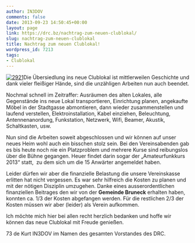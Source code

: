 ```yaml
---
author: IN3DOV
comments: false
date: 2013-09-23 14:50:45+00:00
layout: page
link: https://drc.bz/nachtrag-zum-neuen-clublokal/
slug: nachtrag-zum-neuen-clublokal
title: Nachtrag zum neuen Clublokal!
wordpress_id: 7213
tags:
- Clublokal
---
```


[![2921](https://drc.bz/wp-content/uploads/2013/09/2921.jpg)](https://drc.bz/nachtrag-zum-neuen-clublokal/attachment/2921/)Die Übersiedlung ins neue Clublokal ist mittlerweilen Geschichte und dank vieler fleißiger Hände, sind die unzähligen Arbeiten nun auch beendet.

Nochmal schnell im Zeitraffer: Ausräumen des alten Lokales, alle Gegenstände ins neue Lokal transportieren, Einrichtung planen, angekaufte Möbel in der Stadtgasse abmontieren, dann wieder zusammenstellen und laufend verstellen, Elektroinstallation, Kabel einziehen, Beleuchtung, Antennenanordung, Funkstation, Netzwerk, Wifi, Beamer, Akustik, Schaltkasten, usw.

Nun sind die Arbeiten soweit abgeschlossen und wir können auf unser neues Heim wohl auch ein bisschen stolz sein. Bei den Vereinsabenden gab es bis heute noch nie ein Platzproblem und mehrere Kurse sind reibungslos über die Bühne gegangen. Heuer findet darin sogar der „Amateurfunkkurs 2013“ statt,  zu dem sich um die 15 Anwärter angemeldet haben.

Leider dürfen wir aber die finanzielle Belastung die unsere Vereinskasse erlitten hat nicht vergessen. Es war sehr hilfreich die Kosten zu planen und mit der nötigen Disziplin umzugehen. Danke eines ausserordentlichen finanziellen Beitrages den wir von der **Gemeinde Bruneck** erhalten haben, konnten ca. 1/3 der Kosten abgefangen werden. Für die restlichen 2/3 der Kosten müssen wir aber (leider) als Verein aufkommen.

Ich möchte mich hier bei allen recht herzlich bedanken und hoffe wir können das neue Clublokal mit Freude genießen.

73 de Kurt IN3DOV im Namen des gesamten Vorstandes des DRC.


